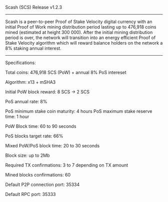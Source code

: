 Scash (SCS) Release v1.2.3

-----------------------------
Scash is a peer-to-peer Proof of Stake Velocity digital currency with an initial Proof of Work mining
distribution period lasting up to 476,918 coins mined (estimated at height 300 000). After the initial mining distribution 
period is over, the network will transition into an energy efficient Proof of Stake Velocity algorithm which will
reward balance holders on the network a 8% staking annual interest.

-----------------------------
Specifications:

Total coins: 476,918 SCS (PoW) + annual 8% PoS intereset

Algorithm: x13 + mSHA3

Initial PoW block reward: 8 SCS -> 2 SCS

PoS annual rate: 8%

PoS minimum stake coin maturity: 4 hours
PoS maximum stake reserve time: 1 hour

PoW Block time: 60 to 90 seconds

PoS blocks target rate: 66%

Mixed PoW/PoS block time: 20 to 30 seconds

Block size: up to 2Mb

Required TX confirmations: 3 to 7 depending on TX amount

Mined blocks confirmations: 60

Default P2P connection port: 35334

Default RPC port: 35333
